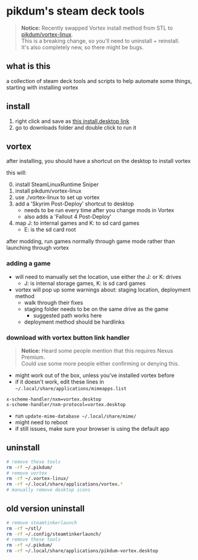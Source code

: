 # pikdum's steam deck tools

> **Notice:** Recently swapped Vortex install method from STL to [pikdum/vortex-linux](https://github.com/pikdum/vortex-linux).  
> This is a breaking change, so you'll need to uninstall + reinstall.  
> It's also completely new, so there might be bugs.  

## what is this

a collection of steam deck tools and scripts to help automate some things, starting with installing vortex

## install

1. right click and save as [this install.desktop link](https://raw.githubusercontent.com/pikdum/steam-deck/master/install.desktop)
2. go to downloads folder and double click to run it

## vortex

after installing, you should have a shortcut on the desktop to install vortex

this will:

0. install SteamLinuxRuntime Sniper
1. install pikdum/vortex-linux
2. use ./vortex-linux to set up vortex
3. add a 'Skyrim Post-Deploy' shortcut to desktop
   * needs to be run every time after you change mods in Vortex
   * also adds a 'Fallout 4 Post-Deploy'
4. map J: to internal games and K: to sd card games
   * E: is the sd card root

after modding, run games normally through game mode rather than launching through vortex

### adding a game

* will need to manually set the location, use either the J: or K: drives
  * J: is internal storage games, K: is sd card games
* vortex will pop up some warnings about: staging location, deployment method
   * walk through their fixes
   * staging folder needs to be on the same drive as the game
     * suggested path works here
   * deployment method should be hardlinks

### download with vortex button link handler

> **Notice:** Heard some people mention that this requires Nexus Premium.  
> Could use some more people either confirming or denying this.  

* might work out of the box, unless you've installed vortex before
* if it doesn't work, edit these lines in `~/.local/share/applications/mimeapps.list`
```
x-scheme-handler/nxm=vortex.desktop
x-scheme-handler/nxm-protocol=vortex.desktop
```
* run `update-mime-database ~/.local/share/mime/`
* might need to reboot
* if still issues, make sure your browser is using the default app

## uninstall

```bash
# remove these tools
rm -rf ~/.pikdum/
# remove vortex
rm -rf ~/.vortex-linux/
rm -rf ~/.local/share/applications/vortex.*
# manually remove desktop icons
```

## old version uninstall

```bash
# remove steamtinkerlaunch
rm -rf ~/stl/
rm -rf ~/.config/steamtinkerlaunch/
# remove these tools
rm -rf ~/.pikdum/
rm -rf ~/.local/share/applications/pikdum-vortex.desktop
```

